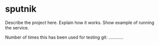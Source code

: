 sputnik
=======

Describe the project here. Explain how it works. Show example of running the service.

Number of times this has been used for testing git:
............
